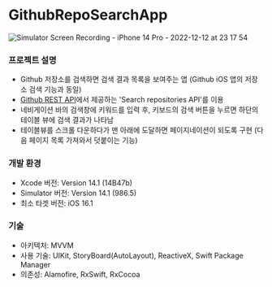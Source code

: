# GithubRepoSearchApp

![Simulator Screen Recording - iPhone 14 Pro - 2022-12-12 at 23 17 54](https://user-images.githubusercontent.com/28377820/207068310-ceb59344-eadf-4238-85d6-f281c81ee590.gif)

### 프로젝트 설명
- Github 저장소를 검색하면 검색 결과 목록을 보여주는 앱 (Github iOS 앱의 저장소 검색 기능과 동일)
- [Github REST API](https://docs.github.com/en/rest/search?apiVersion=2022-11-28#search-repositories)에서 제공하는 'Search repositories API'를 이용
- 네비게이션 바의 검색창에 키워드를 입력 후, 키보드의 검색 버튼을 누르면 하단의 테이블 뷰에 검색 결과가 나타남
- 테이블뷰를 스크롤 다운하다가 맨 아래에 도달하면 페이지네이션이 되도록 구현 (다음 페이지 목록 가져와서 덧붙이는 기능)

### 개발 환경
- Xcode 버전: Version 14.1 (14B47b)
- Simulator 버전: Version 14.1 (986.5)
- 최소 타겟 버전: iOS 16.1

### 기술
- 아키텍처: MVVM
- 사용 기술: UIKit, StoryBoard(AutoLayout), ReactiveX, Swift Package Manager
- 의존성: Alamofire, RxSwift, RxCocoa
